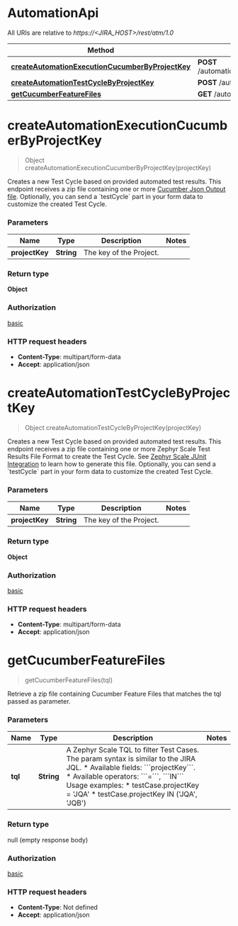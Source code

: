 # AutomationApi

All URIs are relative to *https://<JIRA_HOST>/rest/atm/1.0*

| Method                                                                                                              | HTTP request                                         | Description |
|---------------------------------------------------------------------------------------------------------------------|------------------------------------------------------|-------------|
| [**createAutomationExecutionCucumberByProjectKey**](AutomationApi.md#createAutomationExecutionCucumberByProjectKey) | **POST** /automation/execution/cucumber/{projectKey} |             |
| [**createAutomationTestCycleByProjectKey**](AutomationApi.md#createAutomationTestCycleByProjectKey)                 | **POST** /automation/execution/{projectKey}          |             |
| [**getCucumberFeatureFiles**](AutomationApi.md#getCucumberFeatureFiles)                                             | **GET** /automation/testcases                        |             |

<a id="createAutomationExecutionCucumberByProjectKey"></a>

# **createAutomationExecutionCucumberByProjectKey**

> Object createAutomationExecutionCucumberByProjectKey(projectKey)



Creates a new Test Cycle based on provided automated test results. This endpoint receives a zip file containing one or
more [Cucumber Json Output file](https://relishapp.com/cucumber/cucumber/docs/formatters/json-output-formatter).
Optionally, you can send a &#x60;testCycle&#x60; part in your form data to customize the created Test Cycle.

### Parameters

| Name           | Type       | Description             | Notes |
|----------------|------------|-------------------------|-------|
| **projectKey** | **String** | The key of the Project. |       |

### Return type

**Object**

### Authorization

[basic](../README.md#basic)

### HTTP request headers

- **Content-Type**: multipart/form-data
- **Accept**: application/json

<a id="createAutomationTestCycleByProjectKey"></a>

# **createAutomationTestCycleByProjectKey**

> Object createAutomationTestCycleByProjectKey(projectKey)



Creates a new Test Cycle based on provided automated test results. This endpoint receives a zip file containing one or
more Zephyr Scale Test Results File Format to create the Test Cycle.
See [Zephyr Scale JUnit Integration](https://bitbucket.org/smartbeartm4j/tm4j-junit-integration) to learn how to
generate this file. Optionally, you can send a &#x60;testCycle&#x60; part in your form data to customize the created
Test Cycle.

### Parameters

| Name           | Type       | Description             | Notes |
|----------------|------------|-------------------------|-------|
| **projectKey** | **String** | The key of the Project. |       |

### Return type

**Object**

### Authorization

[basic](../README.md#basic)

### HTTP request headers

- **Content-Type**: multipart/form-data
- **Accept**: application/json

<a id="getCucumberFeatureFiles"></a>

# **getCucumberFeatureFiles**

> getCucumberFeatureFiles(tql)



Retrieve a zip file containing Cucumber Feature Files that matches the tql passed as parameter.

### Parameters

| Name    | Type       | Description                                                                                                                                                                                                                                                                                                                                                                              | Notes |
|---------|------------|------------------------------------------------------------------------------------------------------------------------------------------------------------------------------------------------------------------------------------------------------------------------------------------------------------------------------------------------------------------------------------------|-------|
| **tql** | **String** | A Zephyr Scale TQL to filter Test Cases. The param syntax is similar to the JIRA JQL.  * Available fields: &#x60;&#x60;&#x60;projectKey&#x60;&#x60;&#x60;. * Available operators: &#x60;&#x60;&#x60;&#x3D;&#x60;&#x60;&#x60;, &#x60;&#x60;&#x60;IN&#x60;&#x60;&#x60;  Usage examples: * testCase.projectKey &#x3D; &#39;JQA&#39; * testCase.projectKey IN (&#39;JQA&#39;, &#39;JQB&#39;) |       |

### Return type

null (empty response body)

### Authorization

[basic](../README.md#basic)

### HTTP request headers

- **Content-Type**: Not defined
- **Accept**: application/json

